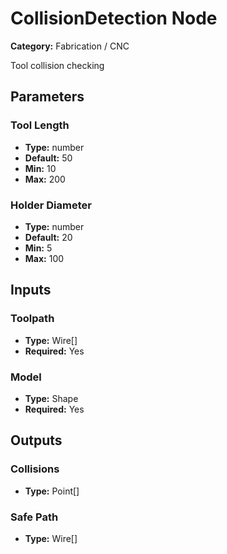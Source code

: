 
# CollisionDetection Node

**Category:** Fabrication / CNC

Tool collision checking

## Parameters


### Tool Length
- **Type:** number
- **Default:** 50
- **Min:** 10
- **Max:** 200



### Holder Diameter
- **Type:** number
- **Default:** 20
- **Min:** 5
- **Max:** 100



## Inputs


### Toolpath
- **Type:** Wire[]
- **Required:** Yes



### Model
- **Type:** Shape
- **Required:** Yes



## Outputs


### Collisions
- **Type:** Point[]



### Safe Path
- **Type:** Wire[]




